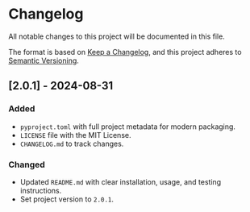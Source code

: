 # Changelog

All notable changes to this project will be documented in this file.

The format is based on [Keep a Changelog](https://keepachangelog.com/en/1.0.0/),
and this project adheres to [Semantic Versioning](https://semver.org/spec/v2.0.0.html).

## [2.0.1] - 2024-08-31

### Added
- `pyproject.toml` with full project metadata for modern packaging.
- `LICENSE` file with the MIT License.
- `CHANGELOG.md` to track changes.

### Changed
- Updated `README.md` with clear installation, usage, and testing instructions.
- Set project version to `2.0.1`.
